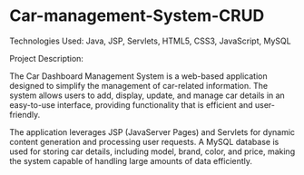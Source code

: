 # Car-management-System-CRUD

Technologies Used: Java, JSP, Servlets, HTML5, CSS3, JavaScript, MySQL

Project Description:

The Car Dashboard Management System is a web-based application designed to simplify the management of car-related information. The system allows users to add, display, update, and manage car details in an easy-to-use interface, providing functionality that is efficient and user-friendly.

The application leverages JSP (JavaServer Pages) and Servlets for dynamic content generation and processing user requests. A MySQL database is used for storing car details, including model, brand, color, and price, making the system capable of handling large amounts of data efficiently.
